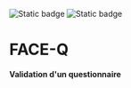 ![Static badge](https://img.shields.io/badge/PAS-projet-grey)
![Static badge](https://img.shields.io/badge/Rapport-projet-grey)


# FACE-Q

**Validation d'un questionnaire**

